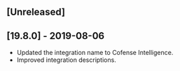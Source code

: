 ## [Unreleased]


## [19.8.0] - 2019-08-06
- Updated the integration name to Cofense Intelligence.
- Improved integration descriptions.

